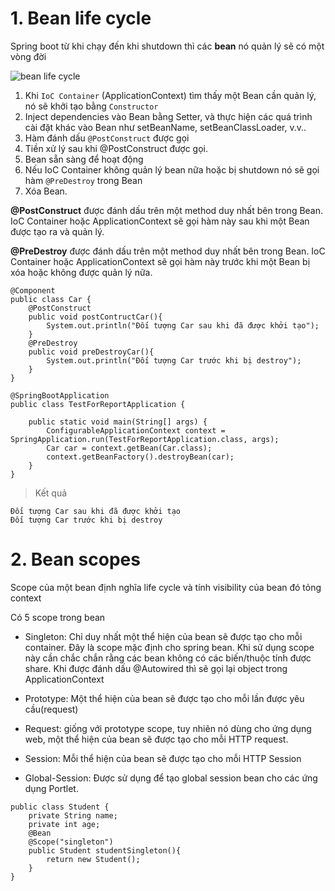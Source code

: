 # 1. Bean life cycle
Spring boot từ khi chạy đến khi shutdown thì các **bean** nó quản lý sẽ có một vòng đời

![bean life cycle](https://loda.me/assets/static/2.2b6d00f.f8f825a.jpg)

1. Khi ``IoC Container`` (ApplicationContext) tìm thấy một Bean cần quản lý, nó sẽ khởi tạo bằng ``Constructor``
2. Inject dependencies vào Bean bằng Setter, và thực hiện các quá trình cài đặt khác vào Bean như setBeanName, setBeanClassLoader, v.v..
3. Hàm đánh dấu ``@PostConstruct`` được gọi
4. Tiền xử lý sau khi @PostConstruct được gọi.
5. Bean sẵn sàng để hoạt động
6. Nếu IoC Container không quản lý bean nữa hoặc bị shutdown nó sẽ gọi hàm ``@PreDestroy`` trong Bean
7. Xóa Bean.

**@PostConstruct** được đánh dấu trên một method duy nhất bên trong Bean. IoC Container hoặc ApplicationContext sẽ gọi hàm này sau khi một Bean được tạo ra và quản lý.

**@PreDestroy** được đánh dấu trên một method duy nhất bên trong Bean. IoC Container hoặc ApplicationContext sẽ gọi hàm này trước khi một Bean bị xóa hoặc không được quản lý nữa.

```
@Component
public class Car {
    @PostConstruct
    public void postContructCar(){
        System.out.println("Đối tượng Car sau khi đã được khởi tạo");
    }
    @PreDestroy
    public void preDestroyCar(){
        System.out.println("Đối tượng Car trước khi bị destroy");
    }
}
```

```
@SpringBootApplication
public class TestForReportApplication {

    public static void main(String[] args) {
        ConfigurableApplicationContext context = SpringApplication.run(TestForReportApplication.class, args);
        Car car = context.getBean(Car.class);
        context.getBeanFactory().destroyBean(car);
    }
}
```
>Kết quả
```
Đối tượng Car sau khi đã được khởi tạo
Đối tượng Car trước khi bị destroy
```
# 2. Bean scopes
Scope của một bean định nghĩa life cycle và tính visibility của bean đó tỏng context

Có 5 scope trong bean
* Singleton: Chỉ duy nhất một thể hiện của bean sẽ được tạo cho mỗi container. Đây là scope mặc định cho spring bean. Khi sử dụng scope này cần chắc chắn rằng các bean không có các biến/thuộc tính được share. Khi được đánh dấu @Autowired thì sẽ gọi lại object trong ApplicationContext  

* Prototype: Một thể hiện của bean sẽ được tạo cho mỗi lần được yêu cầu(request) 

* Request: giống với prototype scope, tuy nhiên nó dùng cho ứng dụng web, một thể hiện của bean sẽ được tạo cho mỗi HTTP request. 

* Session: Mỗi thể hiện của bean sẽ được tạo cho mỗi HTTP Session 

* Global-Session: Được sử dụng để tạo global session bean cho các ứng dụng Portlet. 
  
```
public class Student {
    private String name;
    private int age;
    @Bean
    @Scope("singleton")
    public Student studentSingleton(){
        return new Student();
    }
}
```
